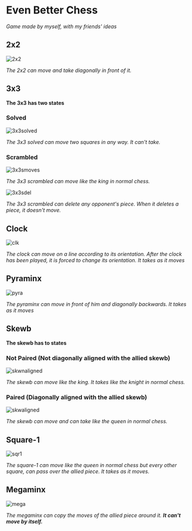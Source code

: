 # Even Better Chess

*Game made by myself, with my friends' ideas*

## 2x2

![2x2](2x2.png)

*The 2x2 can move and take diagonally in front of it.*

## 3x3

**The 3x3 has two states**

### Solved

![3x3solved](3x3.png)

*The 3x3 solved can move two squares in any way. It can't take.*

### Scrambled

![3x3smoves](3x3s_moves.png)

*The 3x3 scrambled can move like the king in normal chess.*

![3x3sdel](3x3s_del.png)

*The 3x3 scrambled can delete any opponent's piece. When it deletes a piece, it doesn't move.*

## Clock

![clk](clk.png)

*The clock can move on a line according to its orientation. After the clock has been played, it is forced to change its orientation. It takes as it moves*

## Pyraminx

![pyra](pyra.png)

*The pyraminx can move in front of him and diagonally backwards. It takes as it moves*

## Skewb

**The skewb has to states**

### Not Paired (Not diagonally aligned with the allied skewb)

![skwnaligned](skw_not_aligned.png)

*The skewb can move like the king. It takes like the knight in normal chess.*

### Paired (Diagonally aligned with the allied skewb)

![skwaligned](skw_aligned.png)

*The skewb can move and can take like the queen in normal chess.*

## Square-1

![sqr1](sqr1.png)

*The square-1 can move like the queen in normal chess but every other square, can pass over the allied piece. It takes as it moves.*

## Megaminx

![mega](mega.png)

*The megaminx can copy the moves of the allied piece around it. **It can't move by itself.***
